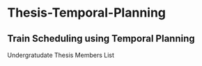 # Thesis-Temporal-Planning
## Train Scheduling using Temporal Planning
Undergratudate Thesis 
Members List
